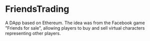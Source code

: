 # FriendsTrading
A DApp based on Ethereum. The idea was from the Facebook game "Friends for sale", allowing players to buy and sell virtual characters representing other players.
